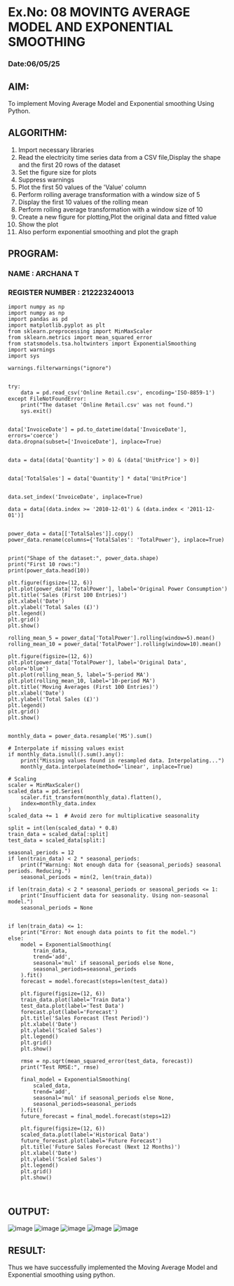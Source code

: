 # Ex.No: 08 MOVINTG AVERAGE MODEL AND EXPONENTIAL SMOOTHING
### Date:06/05/25
## AIM:
To implement Moving Average Model and Exponential smoothing Using Python.

## ALGORITHM:
1. Import necessary libraries    
2. Read the electricity time series data from a CSV file,Display the shape and the first 20 rows of the dataset    
3. Set the figure size for plots
4. Suppress warnings
5. Plot the first 50 values of the 'Value' column
6. Perform rolling average transformation with a window size of 5
7. Display the first 10 values of the rolling mean
8. Perform rolling average transformation with a window size of 10
9. Create a new figure for plotting,Plot the original data and fitted value
10. Show the plot
11. Also perform exponential smoothing and plot the graph
## PROGRAM:
### NAME : ARCHANA T
### REGISTER NUMBER : 212223240013
```
import numpy as np
import numpy as np
import pandas as pd
import matplotlib.pyplot as plt
from sklearn.preprocessing import MinMaxScaler
from sklearn.metrics import mean_squared_error
from statsmodels.tsa.holtwinters import ExponentialSmoothing
import warnings
import sys

warnings.filterwarnings("ignore")


try:
    data = pd.read_csv('Online Retail.csv', encoding='ISO-8859-1')
except FileNotFoundError:
    print("The dataset 'Online Retail.csv' was not found.")
    sys.exit()


data['InvoiceDate'] = pd.to_datetime(data['InvoiceDate'], errors='coerce')
data.dropna(subset=['InvoiceDate'], inplace=True)


data = data[(data['Quantity'] > 0) & (data['UnitPrice'] > 0)]


data['TotalSales'] = data['Quantity'] * data['UnitPrice']


data.set_index('InvoiceDate', inplace=True)

data = data[(data.index >= '2010-12-01') & (data.index < '2011-12-01')]


power_data = data[['TotalSales']].copy()
power_data.rename(columns={'TotalSales': 'TotalPower'}, inplace=True)


print("Shape of the dataset:", power_data.shape)
print("First 10 rows:")
print(power_data.head(10))

plt.figure(figsize=(12, 6))
plt.plot(power_data['TotalPower'], label='Original Power Consumption')
plt.title('Sales (First 100 Entries)')
plt.xlabel('Date')
plt.ylabel('Total Sales (£)')
plt.legend()
plt.grid()
plt.show()

rolling_mean_5 = power_data['TotalPower'].rolling(window=5).mean()
rolling_mean_10 = power_data['TotalPower'].rolling(window=10).mean()

plt.figure(figsize=(12, 6))
plt.plot(power_data['TotalPower'], label='Original Data', color='blue')
plt.plot(rolling_mean_5, label='5-period MA')
plt.plot(rolling_mean_10, label='10-period MA')
plt.title('Moving Averages (First 100 Entries)')
plt.xlabel('Date')
plt.ylabel('Total Sales (£)')
plt.legend()
plt.grid()
plt.show()


monthly_data = power_data.resample('MS').sum()

# Interpolate if missing values exist
if monthly_data.isnull().sum().any():
    print("Missing values found in resampled data. Interpolating...")
    monthly_data.interpolate(method='linear', inplace=True)

# Scaling
scaler = MinMaxScaler()
scaled_data = pd.Series(
    scaler.fit_transform(monthly_data).flatten(),
    index=monthly_data.index
)
scaled_data += 1  # Avoid zero for multiplicative seasonality

split = int(len(scaled_data) * 0.8)
train_data = scaled_data[:split]
test_data = scaled_data[split:]

seasonal_periods = 12
if len(train_data) < 2 * seasonal_periods:
    print(f"Warning: Not enough data for {seasonal_periods} seasonal periods. Reducing.")
    seasonal_periods = min(2, len(train_data))

if len(train_data) < 2 * seasonal_periods or seasonal_periods <= 1:
    print("Insufficient data for seasonality. Using non-seasonal model.")
    seasonal_periods = None


if len(train_data) <= 1:
    print("Error: Not enough data points to fit the model.")
else:
    model = ExponentialSmoothing(
        train_data,
        trend='add',
        seasonal='mul' if seasonal_periods else None,
        seasonal_periods=seasonal_periods
    ).fit()
    forecast = model.forecast(steps=len(test_data))

    plt.figure(figsize=(12, 6))
    train_data.plot(label='Train Data')
    test_data.plot(label='Test Data')
    forecast.plot(label='Forecast')
    plt.title('Sales Forecast (Test Period)')
    plt.xlabel('Date')
    plt.ylabel('Scaled Sales')
    plt.legend()
    plt.grid()
    plt.show()

    rmse = np.sqrt(mean_squared_error(test_data, forecast))
    print("Test RMSE:", rmse)

    final_model = ExponentialSmoothing(
        scaled_data,
        trend='add',
        seasonal='mul' if seasonal_periods else None,
        seasonal_periods=seasonal_periods
    ).fit()
    future_forecast = final_model.forecast(steps=12)

    plt.figure(figsize=(12, 6))
    scaled_data.plot(label='Historical Data')
    future_forecast.plot(label='Future Forecast')
    plt.title('Future Sales Forecast (Next 12 Months)')
    plt.xlabel('Date')
    plt.ylabel('Scaled Sales')
    plt.legend()
    plt.grid()
    plt.show()

 
```
## OUTPUT:
![image](https://github.com/user-attachments/assets/e57257af-81c0-4f26-9f6b-ad59015bb136)
![image](https://github.com/user-attachments/assets/e7d8b5a7-0ae2-4303-a635-6666784956aa)
![image](https://github.com/user-attachments/assets/f4add8fa-e098-45fb-9fbd-e93ec6cd9083)
![image](https://github.com/user-attachments/assets/c6e8c84a-4c33-4ba6-bad3-999f725a662d)
![image](https://github.com/user-attachments/assets/0776239c-3630-4652-8f06-7f7bf7ca1cd5)




## RESULT:
Thus we have successfully implemented the Moving Average Model and Exponential smoothing using python.
